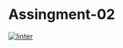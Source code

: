 # Assingment-02
 [![linter](https://github.com/Matthew-Loiselle/Assingment-02/workflows/linter/badge.svg)](https://github.com/marketplace/actions/super-linter)    
